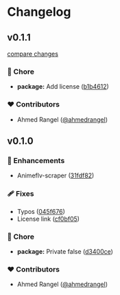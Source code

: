 # Changelog


## v0.1.1

[compare changes](https://github.com/ahmedrangel/animeflv-scraper/compare/v0.1.0...v0.1.1)

### 🏡 Chore

- **package:** Add license ([b1b4612](https://github.com/ahmedrangel/animeflv-scraper/commit/b1b4612))

### ❤️ Contributors

- Ahmed Rangel ([@ahmedrangel](https://github.com/ahmedrangel))

## v0.1.0


### 🚀 Enhancements

- Animeflv-scraper ([31fdf82](https://github.com/ahmedrangel/animeflv-scraper/commit/31fdf82))

### 🩹 Fixes

- Typos ([045f676](https://github.com/ahmedrangel/animeflv-scraper/commit/045f676))
- License link ([cf0bf05](https://github.com/ahmedrangel/animeflv-scraper/commit/cf0bf05))

### 🏡 Chore

- **package:** Private false ([d3400ce](https://github.com/ahmedrangel/animeflv-scraper/commit/d3400ce))

### ❤️ Contributors

- Ahmed Rangel ([@ahmedrangel](https://github.com/ahmedrangel))

